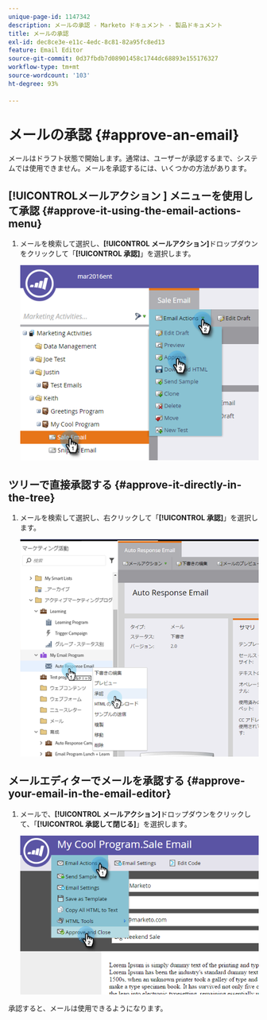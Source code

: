 ```yaml
---
unique-page-id: 1147342
description: メールの承認 - Marketo ドキュメント - 製品ドキュメント
title: メールの承認
exl-id: dec8ce3e-e11c-4edc-8c81-82a95fc8ed13
feature: Email Editor
source-git-commit: 0d37fbdb7d08901458c1744dc68893e155176327
workflow-type: tm+mt
source-wordcount: '103'
ht-degree: 93%

---
```


# メールの承認 {#approve-an-email}

メールはドラフト状態で開始します。通常は、ユーザーが承認するまで、システムでは使用できません。メールを承認するには、いくつかの方法があります。

## [!UICONTROL &#x200B; メールアクション &#x200B;] メニューを使用して承認 {#approve-it-using-the-email-actions-menu}

1. メールを検索して選択し、**[!UICONTROL メールアクション]**&#x200B;ドロップダウンをクリックして「**[!UICONTROL 承認]**」を選択します。

   ![](assets/one.png)

## ツリーで直接承認する {#approve-it-directly-in-the-tree}

1. メールを検索して選択し、右クリックして「**[!UICONTROL 承認]**」を選択します。

   ![](assets/approveemail.png)

## メールエディターでメールを承認する {#approve-your-email-in-the-email-editor}

1. メールで、**[!UICONTROL メールアクション]**&#x200B;ドロップダウンをクリックして、「**[!UICONTROL 承認して閉じる]**」を選択します。

   ![](assets/three.png)

承認すると、メールは使用できるようになります。
